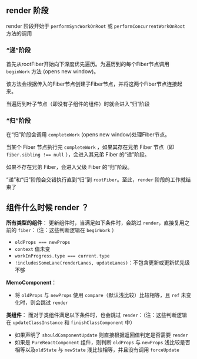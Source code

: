 ## render 阶段
render 阶段开始于 `performSyncWorkOnRoot` 或 `performConcurrentWorkOnRoot` 方法的调用

### **“递”阶段**
首先从rootFiber开始向下深度优先遍历。为遍历到的每个Fiber节点调用 `beginWork` 方法 (opens new window)。

该方法会根据传入的Fiber节点创建子Fiber节点，并将这两个Fiber节点连接起来。

当遍历到叶子节点（即没有子组件的组件）时就会进入“归”阶段

### **“归”阶段**
在“归”阶段会调用 `completeWork` (opens new window)处理Fiber节点。

当某个 Fiber 节点执行完 `completeWork` ，如果其存在兄弟 Fiber 节点（即 `fiber.sibling !== null` ），会进入其兄弟 Fiber 的“递”阶段。

如果不存在兄弟 Fiber，会进入父级 Fiber 的“归”阶段。

“递”和“归”阶段会交错执行直到“归”到 `rootFiber`。至此，`render` 阶段的工作就结束了

## 组件什么时候 render ？
**所有类型的组件**：
更新组件时，当满足如下条件时，会跳过 `render`，直接复用之前的 `fiber`：（注：这些判断逻辑在 `beginWork` ）

- `oldProps === newProps`
- `context` 值未变
- `workInProgress.type === current.type`
- `!includesSomeLane(renderLanes, updateLanes)`：不包含更新或更新优先级不够

**MemoComponent**：
- 将 `oldProps` 与 `newProps` 使用 `compare`（默认浅比较）比较相等，且 `ref` 未变化时，则会跳过 `render`

**类组件**：
而对于类组件满足以下条件时，也会跳过 `render`：（注：这些判断逻辑在 `updateClassInstance` 和 `finishClassComponent` 中）
- 如果声明了 `shouldComponentUpdate` 则直接根据返回值判定是否需要 `render`
- 如果是 `PureReactComponent` 组件，则判断 `oldProps` 与 `newProps` 浅比较是否相等以及`oldState` 与 `newState` 浅比较相等，并且没有调用 `forceUpdate`
